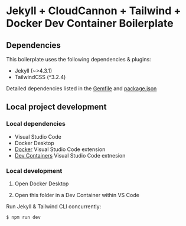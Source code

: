 # Jekyll + CloudCannon + Tailwind + Docker Dev Container Boilerplate

## Dependencies

This boilerplate uses the following dependencies & plugins:

- Jekyll (~>4.3.1)
- TailwindCSS (^3.2.4)

Detailed dependencies listed in the [Gemfile](./Gemfile) and [package.json](./package.json)
  
## Local project development

### Local dependencies

- Visual Studio Code
- Docker Desktop
- [Docker](https://marketplace.visualstudio.com/items?itemName=ms-azuretools.vscode-docker) Visual Studio Code extension
- [Dev Containers](https://marketplace.visualstudio.com/items?itemName=ms-vscode-remote.remote-containers) Visual Studio Code extnesion

### Local development

1. Open Docker Desktop

2. Open this folder in a Dev Container within VS Code

Run Jekyll & Tailwind CLI concurrently:
```
$ npm run dev
```